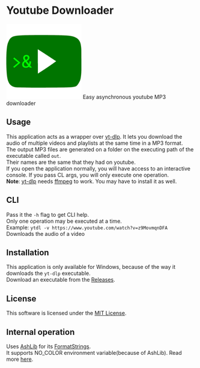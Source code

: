 # Youtube Downloader
<img src="res/icon.png" width="200"/>
Easy asynchronous youtube MP3 downloader

## Usage
This application acts as a wrapper over [yt-dlp](https://github.com/yt-dlp/yt-dlp). It lets you download the audio of multiple videos and playlists at the same time in a MP3 format.  
The output MP3 files are generated on a folder on the executing path of the executable called `out`.  
Their names are the same that they had on youtube.  
If you open the application normally, you will have access to an interactive console. If you pass CL args, you will only execute one operation.  
**Note**: [yt-dlp](https://github.com/yt-dlp/yt-dlp) needs [ffmpeg](https://ffmpeg.org/) to work. You may have to install it as well.  

## CLI
Pass it the `-h` flag to get CLI help.  
Only one operation may be executed at a time.  
Example:
```ytdl -v https://www.youtube.com/watch?v=z9MovmqnDFA```  
Downloads the audio of a video

## Installation
This application is only available for Windows, because of the way it downloads the `yt-dlp` executable.  
Download an executable from the [Releases](https://github.com/siljamdev/ytdl/releases/latest).

## License
This software is licensed under the [MIT License](https://github.com/siljamdev/ytdl/blob/main/LICENSE).

## Internal operation
Uses [AshLib](https://github.com/siljamdev/AshLib) for its [FormatStrings](https://github.com/siljamdev/AshLib/blob/main/documentation/formatstrings.md).  
It supports NO_COLOR environment variable(because of AshLib). Read more [here](https://no-color.org/).